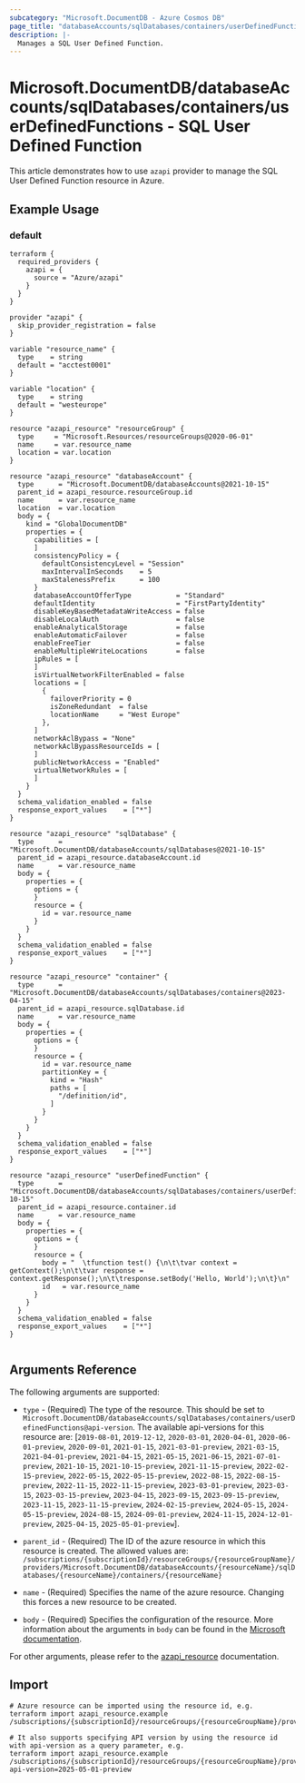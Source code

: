 ```yaml
---
subcategory: "Microsoft.DocumentDB - Azure Cosmos DB"
page_title: "databaseAccounts/sqlDatabases/containers/userDefinedFunctions"
description: |-
  Manages a SQL User Defined Function.
---
```


# Microsoft.DocumentDB/databaseAccounts/sqlDatabases/containers/userDefinedFunctions - SQL User Defined Function

This article demonstrates how to use `azapi` provider to manage the SQL User Defined Function resource in Azure.

## Example Usage

### default

```hcl
terraform {
  required_providers {
    azapi = {
      source = "Azure/azapi"
    }
  }
}

provider "azapi" {
  skip_provider_registration = false
}

variable "resource_name" {
  type    = string
  default = "acctest0001"
}

variable "location" {
  type    = string
  default = "westeurope"
}

resource "azapi_resource" "resourceGroup" {
  type     = "Microsoft.Resources/resourceGroups@2020-06-01"
  name     = var.resource_name
  location = var.location
}

resource "azapi_resource" "databaseAccount" {
  type      = "Microsoft.DocumentDB/databaseAccounts@2021-10-15"
  parent_id = azapi_resource.resourceGroup.id
  name      = var.resource_name
  location  = var.location
  body = {
    kind = "GlobalDocumentDB"
    properties = {
      capabilities = [
      ]
      consistencyPolicy = {
        defaultConsistencyLevel = "Session"
        maxIntervalInSeconds    = 5
        maxStalenessPrefix      = 100
      }
      databaseAccountOfferType           = "Standard"
      defaultIdentity                    = "FirstPartyIdentity"
      disableKeyBasedMetadataWriteAccess = false
      disableLocalAuth                   = false
      enableAnalyticalStorage            = false
      enableAutomaticFailover            = false
      enableFreeTier                     = false
      enableMultipleWriteLocations       = false
      ipRules = [
      ]
      isVirtualNetworkFilterEnabled = false
      locations = [
        {
          failoverPriority = 0
          isZoneRedundant  = false
          locationName     = "West Europe"
        },
      ]
      networkAclBypass = "None"
      networkAclBypassResourceIds = [
      ]
      publicNetworkAccess = "Enabled"
      virtualNetworkRules = [
      ]
    }
  }
  schema_validation_enabled = false
  response_export_values    = ["*"]
}

resource "azapi_resource" "sqlDatabase" {
  type      = "Microsoft.DocumentDB/databaseAccounts/sqlDatabases@2021-10-15"
  parent_id = azapi_resource.databaseAccount.id
  name      = var.resource_name
  body = {
    properties = {
      options = {
      }
      resource = {
        id = var.resource_name
      }
    }
  }
  schema_validation_enabled = false
  response_export_values    = ["*"]
}

resource "azapi_resource" "container" {
  type      = "Microsoft.DocumentDB/databaseAccounts/sqlDatabases/containers@2023-04-15"
  parent_id = azapi_resource.sqlDatabase.id
  name      = var.resource_name
  body = {
    properties = {
      options = {
      }
      resource = {
        id = var.resource_name
        partitionKey = {
          kind = "Hash"
          paths = [
            "/definition/id",
          ]
        }
      }
    }
  }
  schema_validation_enabled = false
  response_export_values    = ["*"]
}

resource "azapi_resource" "userDefinedFunction" {
  type      = "Microsoft.DocumentDB/databaseAccounts/sqlDatabases/containers/userDefinedFunctions@2021-10-15"
  parent_id = azapi_resource.container.id
  name      = var.resource_name
  body = {
    properties = {
      options = {
      }
      resource = {
        body = "  \tfunction test() {\n\t\tvar context = getContext();\n\t\tvar response = context.getResponse();\n\t\tresponse.setBody('Hello, World');\n\t}\n"
        id   = var.resource_name
      }
    }
  }
  schema_validation_enabled = false
  response_export_values    = ["*"]
}


```



## Arguments Reference

The following arguments are supported:

* `type` - (Required) The type of the resource. This should be set to `Microsoft.DocumentDB/databaseAccounts/sqlDatabases/containers/userDefinedFunctions@api-version`. The available api-versions for this resource are: [`2019-08-01`, `2019-12-12`, `2020-03-01`, `2020-04-01`, `2020-06-01-preview`, `2020-09-01`, `2021-01-15`, `2021-03-01-preview`, `2021-03-15`, `2021-04-01-preview`, `2021-04-15`, `2021-05-15`, `2021-06-15`, `2021-07-01-preview`, `2021-10-15`, `2021-10-15-preview`, `2021-11-15-preview`, `2022-02-15-preview`, `2022-05-15`, `2022-05-15-preview`, `2022-08-15`, `2022-08-15-preview`, `2022-11-15`, `2022-11-15-preview`, `2023-03-01-preview`, `2023-03-15`, `2023-03-15-preview`, `2023-04-15`, `2023-09-15`, `2023-09-15-preview`, `2023-11-15`, `2023-11-15-preview`, `2024-02-15-preview`, `2024-05-15`, `2024-05-15-preview`, `2024-08-15`, `2024-09-01-preview`, `2024-11-15`, `2024-12-01-preview`, `2025-04-15`, `2025-05-01-preview`].

* `parent_id` - (Required) The ID of the azure resource in which this resource is created. The allowed values are:  
  `/subscriptions/{subscriptionId}/resourceGroups/{resourceGroupName}/providers/Microsoft.DocumentDB/databaseAccounts/{resourceName}/sqlDatabases/{resourceName}/containers/{resourceName}`

* `name` - (Required) Specifies the name of the azure resource. Changing this forces a new resource to be created.

* `body` - (Required) Specifies the configuration of the resource. More information about the arguments in `body` can be found in the [Microsoft documentation](https://learn.microsoft.com/en-us/azure/templates/Microsoft.DocumentDB/databaseAccounts/sqlDatabases/containers/userDefinedFunctions?pivots=deployment-language-terraform).

For other arguments, please refer to the [azapi_resource](https://registry.terraform.io/providers/Azure/azapi/latest/docs/resources/resource) documentation.

## Import

 ```shell
 # Azure resource can be imported using the resource id, e.g.
 terraform import azapi_resource.example /subscriptions/{subscriptionId}/resourceGroups/{resourceGroupName}/providers/Microsoft.DocumentDB/databaseAccounts/{resourceName}/sqlDatabases/{resourceName}/containers/{resourceName}/userDefinedFunctions/{resourceName}
 
 # It also supports specifying API version by using the resource id with api-version as a query parameter, e.g.
 terraform import azapi_resource.example /subscriptions/{subscriptionId}/resourceGroups/{resourceGroupName}/providers/Microsoft.DocumentDB/databaseAccounts/{resourceName}/sqlDatabases/{resourceName}/containers/{resourceName}/userDefinedFunctions/{resourceName}?api-version=2025-05-01-preview
 ```
